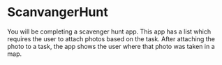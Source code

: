 # ScanvangerHunt
You will be completing a scavenger hunt app. This app has a list which requires the user to attach photos based on the task. After attaching the photo to a task, the app shows the user where that photo was taken in a map.
